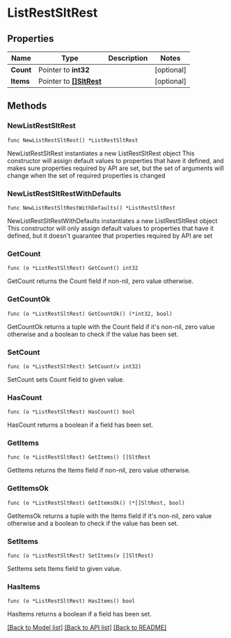 # ListRestSltRest

## Properties

Name | Type | Description | Notes
------------ | ------------- | ------------- | -------------
**Count** | Pointer to **int32** |  | [optional] 
**Items** | Pointer to [**[]SltRest**](SltRest.md) |  | [optional] 

## Methods

### NewListRestSltRest

`func NewListRestSltRest() *ListRestSltRest`

NewListRestSltRest instantiates a new ListRestSltRest object
This constructor will assign default values to properties that have it defined,
and makes sure properties required by API are set, but the set of arguments
will change when the set of required properties is changed

### NewListRestSltRestWithDefaults

`func NewListRestSltRestWithDefaults() *ListRestSltRest`

NewListRestSltRestWithDefaults instantiates a new ListRestSltRest object
This constructor will only assign default values to properties that have it defined,
but it doesn't guarantee that properties required by API are set

### GetCount

`func (o *ListRestSltRest) GetCount() int32`

GetCount returns the Count field if non-nil, zero value otherwise.

### GetCountOk

`func (o *ListRestSltRest) GetCountOk() (*int32, bool)`

GetCountOk returns a tuple with the Count field if it's non-nil, zero value otherwise
and a boolean to check if the value has been set.

### SetCount

`func (o *ListRestSltRest) SetCount(v int32)`

SetCount sets Count field to given value.

### HasCount

`func (o *ListRestSltRest) HasCount() bool`

HasCount returns a boolean if a field has been set.

### GetItems

`func (o *ListRestSltRest) GetItems() []SltRest`

GetItems returns the Items field if non-nil, zero value otherwise.

### GetItemsOk

`func (o *ListRestSltRest) GetItemsOk() (*[]SltRest, bool)`

GetItemsOk returns a tuple with the Items field if it's non-nil, zero value otherwise
and a boolean to check if the value has been set.

### SetItems

`func (o *ListRestSltRest) SetItems(v []SltRest)`

SetItems sets Items field to given value.

### HasItems

`func (o *ListRestSltRest) HasItems() bool`

HasItems returns a boolean if a field has been set.


[[Back to Model list]](../README.md#documentation-for-models) [[Back to API list]](../README.md#documentation-for-api-endpoints) [[Back to README]](../README.md)


